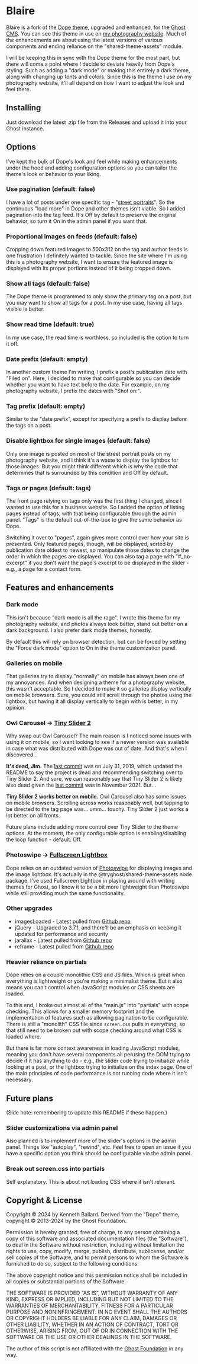 # Blaire

Blaire is a fork of the [Dope theme](https://github.com/TryGhost/Dope), upgraded and enhanced, for the [Ghost CMS](https://github.com/TryGhost/Ghost). You can see this theme in use on [my photography website](https://kennethballard.photo). Much of the enhancements are about using the latest versions of various components and ending reliance on the "shared-theme-assets" module.

I will be keeping this in sync with the Dope theme for the most part, but there will come a point where I decide to deviate heavily from Dope's styling. Such as adding a "dark mode" or making this entirely a dark theme, along with changing up fonts and colors. Since this is the theme I use on my photography website, it'll all depend on how I want to adjust the look and feel there.

## Installing

Just download the latest .zip file from the Releases and upload it into your Ghost instance.

## Options

I've kept the bulk of Dope's look and feel while making enhancements under the hood and adding configuration options so you can tailor the theme's look or behavior to your liking.

### Use pagination (default: false)

I have a lot of posts under one specific tag - "[street portraits](https://kennethballard.photo/tag/street-portraits/)". So the continuous "load more" in Dope and other themes isn't viable. So I added pagination into the tag feed. It's Off by default to preserve the original behavior, so turn it On in the admin panel if you want that.

### Proportional images on feeds (default: false)

Cropping down featured images to 500x312 on the tag and author feeds is one frustration I definitely wanted to tackle. Since the site where I'm using this is a photography website, I want to ensure the featured image is displayed with its proper portions instead of it being cropped down.

### Show all tags (default: false)

The Dope theme is programmed to only show the primary tag on a post, but you may want to show all tags for a post. In my use case, having all tags visible is better.

### Show read time (default: true)

In my  use case, the read time is worthless, so included is the option to turn it off.

### Date prefix (default: empty)

In another custom theme I'm writing, I prefix a post's publication date with "Filed on". Here, I decided to make that configurable so you can decide whether you want to have text before the date. For example, on my photography website, I prefix the dates with "Shot on:".

### Tag prefix (default: empty)

Similar to the "date prefix", except for specifying a prefix to display before the tags on a post.

### Disable lightbox for single images (default: false)

Only one image is posted on most of the street portrait posts on my photography website, and I think it's a waste to display the lightbox for those images. But you might think different which is why the code that determines that is surrounded by this condition and Off by default.

### Tags or pages (default: tags)

The front page relying on tags only was the first thing I changed, since I wanted to use this for a business website. So I added the option of listing pages instead of tags, with that being configurable through the admin panel. "Tags" is the default out-of-the-box to give the same behavior as Dope.

Switching it over to "pages", again gives more control over how your site is presented. Only featured pages, though, will be displayed, sorted by publication date oldest to newest, so manipulate those dates to change the order in which the pages are displayed. You can also tag a page with "#_no-excerpt" if you don't want the page's excerpt to be displayed in the slider - e.g., a page for a contact form.

## Features and enhancements

### Dark mode

This isn't because "dark mode is all the rage". I wrote this theme for my photography website, and photos always look better, stand out better on a dark background. I also prefer dark mode themes, honestly.

By default this will rely on browser detection, but can be forced by setting the "Force dark mode" option to On in the theme customization panel.

### Galleries on mobile

That galleries try to display "normally" on mobile has always been one of my annoyances. And when designing a theme for a photography website, this wasn't acceptable. So I decided to make it so galleries display vertically on mobile browsers. Sure, you could still scroll through the photos using the lightbox, but having it all display vertically to begin with is better, in my opinion.

### Owl Carousel -> [Tiny Slider 2](https://github.com/ganlanyuan/tiny-slider)

Why swap out Owl Carousel? The main reason is I noticed some issues with using it on mobile, so I went looking to see if a newer version was available in case what was distributed with Dope was out of date. And that's when I discovered...

**It's dead, Jim.** The [last commit](https://github.com/OwlCarousel2/OwlCarousel2/commit/4eedccac4ea061931162a86e3f268332c16a1ad0) was on July 31, 2019, which updated the README to say the project is dead and recommending switching over to Tiny Slider 2. And sure, we can reasonably say that Tiny Slider 2 is likely also dead given the [last commit](https://github.com/ganlanyuan/tiny-slider/commit/4d709735c417c2483e77a22d017fc1b18c04f0d4) was in November 2021. But...

**Tiny Slider 2 works better on mobile.** Owl Carousel also has some issues on mobile browsers. Scrolling across works reasonably well, but tapping to be directed to the tag page was... umm... touchy. Tiny Slider 2 just works a lot better on all fronts.

Future plans include adding more control over Tiny Slider to the theme options. At the moment, the only configurable option is enabling/disabling the loop function - default: Off.

### Photoswipe -> [Fullscreen Lightbox](https://fslightbox.com/)

Dope relies on an outdated version of [Photoswipe](https://photoswipe.com/) for displaying images and the image lightbox. It's actually in the @tryghost/shared-theme-assets node package. I've used Fullscreen Lightbox in playing around with writing themes for Ghost, so I know it to be a bit more lightweight than Photoswipe while still providing much the same functionality.

### Other upgrades

* imagesLoaded - Latest pulled from [Github repo](https://github.com/desandro/imagesloaded)
* jQuery - Upgraded to 3.7.1, and there'll be an emphasis on keeping it updated for performance and security
* jarallax - Latest pulled from [Github repo](https://github.com/nk-o/jarallax/)
* reframe - Latest pulled from [Github repo](https://github.com/dollarshaveclub/reframe.js)

### Heavier reliance on partials

Dope relies on a couple monolithic CSS and JS files. Which is great when everything is lightweight or you're making a minimalist theme. But it also means you can't control when JavaScript modules or CSS sheets are loaded.

To this end, I broke out almost all of the "main.js" into "partials" with scope checking. This allows for a smaller memory footprint and the implementation of features such as allowing pagination to be configurable. There is still a "monolith" CSS file since `screen.css` pulls in *everything*, so that still need to be broken out with scope checking around what CSS is loaded where.

But there is far more context awareness in loading JavaScript modules, meaning you don't have several components all perusing the DOM trying to decide if it has anything to do - e.g., the slider code trying to initialize while looking at a post, or the lightbox trying to initialize on the index page. One of the main principles of code performance is not running code where it isn't necessary.

## Future plans

(Side note: remembering to update this README if these happen.)

### Slider customizations via admin panel

Also planned is to implement more of the slider's options in the admin panel. Things like "autoplay", "rewind", etc. Feel free to open an issue if you have a specific option you think should be configurable via the admin panel.

### Break out screen.css into partials

Self explanatory. This is about not loading CSS where it isn't relevant.

## Copyright & License

Copyright &copy; 2024 by Kenneth Ballard. Derived from the "Dope" theme, copyright &copy; 2013-2024 by the Ghost Foundation.

Permission is hereby granted, free of charge, to any person obtaining a copy of this software and associated documentation files (the “Software”), to deal in the Software without restriction, including without limitation the rights to use, copy, modify, merge, publish, distribute, sublicense, and/or sell copies of the Software, and to permit persons to whom the Software is furnished to do so, subject to the following conditions:

The above copyright notice and this permission notice shall be included in all copies or substantial portions of the Software.

THE SOFTWARE IS PROVIDED “AS IS”, WITHOUT WARRANTY OF ANY KIND, EXPRESS OR IMPLIED, INCLUDING BUT NOT LIMITED TO THE WARRANTIES OF MERCHANTABILITY, FITNESS FOR A PARTICULAR PURPOSE AND NONINFRINGEMENT. IN NO EVENT SHALL THE AUTHORS OR COPYRIGHT HOLDERS BE LIABLE FOR ANY CLAIM, DAMAGES OR OTHER LIABILITY, WHETHER IN AN ACTION OF CONTRACT, TORT OR OTHERWISE, ARISING FROM, OUT OF OR IN CONNECTION WITH THE SOFTWARE OR THE USE OR OTHER DEALINGS IN THE SOFTWARE.

The author of this script is not affiliated with the [Ghost Foundation](https://ghost.org/) in any way.
